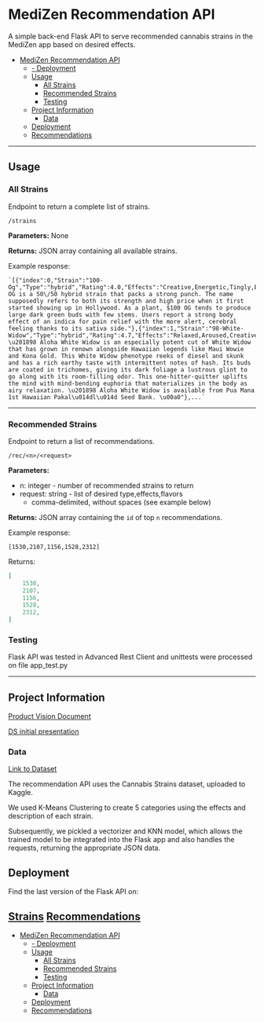 # MediZen Recommendation API

A simple back-end Flask API to serve recommended cannabis strains in the MediZen app
based on desired effects.

- [MediZen Recommendation API](#medizen-recommendation-api)
  - [- Deployment](#deployment)
  - [Usage](#usage)
    - [All Strains](#all-strains)
    - [Recommended Strains](#recommended-strains)
    - [Testing](#testing)
  - [Project Information](#project-information)
    - [Data](#data)
  - [Deployment](#deployment)
  - [Recommendations](#recommendations)
---

## Usage

### All Strains

Endpoint to return a complete list of strains.

    /strains

**Parameters:** None

**Returns:** JSON array containing all available strains.

Example response:

    `[{"index":0,"Strain":"100-Og","Type":"hybrid","Rating":4.0,"Effects":"Creative,Energetic,Tingly,Euphoric,Relaxed","Flavor":"Earthy,Sweet,Citrus","Description":"$100 OG is a 50\/50 hybrid strain that packs a strong punch. The name supposedly refers to both its strength and high price when it first started showing up in Hollywood. As a plant, $100 OG tends to produce large dark green buds with few stems. Users report a strong body effect of an indica for pain relief with the more alert, cerebral feeling thanks to its sativa side."},{"index":1,"Strain":"98-White-Widow","Type":"hybrid","Rating":4.7,"Effects":"Relaxed,Aroused,Creative,Happy,Energetic","Flavor":"Flowery,Violet,Diesel","Description":"The \u201898 Aloha White Widow is an especially potent cut of White Widow that has grown in renown alongside Hawaiian legends like Maui Wowie and Kona Gold. This White Widow phenotype reeks of diesel and skunk and has a rich earthy taste with intermittent notes of hash. Its buds are coated in trichomes, giving its dark foliage a lustrous glint to go along with its room-filling odor. This one-hitter-quitter uplifts the mind with mind-bending euphoria that materializes in the body as airy relaxation. \u201898 Aloha White Widow is available from Pua Mana 1st Hawaiian Pakal\u014dl\u014d Seed Bank. \u00a0"},...`

---

### Recommended Strains

Endpoint to return a list of recommendations.

    /rec/<n>/<request>

**Parameters:**

- n: integer - number of recommended strains to return
- request: string - list of desired type,effects,flavors
  - comma-delimited, without spaces (see example below)

**Returns:** JSON array containing the `id` of top `n` recommendations.

Example response:

   `[1530,2107,1156,1528,2312]`

Returns:

```json
[
    1530,
    2107,
    1156,
    1528,
    2312,
]
```

### Testing

Flask API was tested in Advanced Rest Client and unittests were processed on file app_test.py

---

## Project Information

[Product Vision Document](https://www.notion.so/meds/Product-Vision-3bad180a0bc24c09b27d1b9c4f30c4ba)

[DS initial presentation](https://drive.google.com/file/d/1SWlKu2PWBgG7bUC-hGwdAX8NGLoWuYiA/view?usp=sharing)

### Data

[Link to Dataset](https://www.kaggle.com/kingburrito666/cannabis-strains)

The recommendation API uses the Cannabis Strains dataset, uploaded to Kaggle.

We used K-Means Clustering to create 5 categories using the effects and description of
each strain.

Subsequently, we pickled a vectorizer and KNN model, which allows the trained model to be
integrated into the Flask app and also handles the requests, returning the appropriate JSON data.

## Deployment

Find the last version of the Flask API on:

[Strains](https://medizen-ds.herokuapp.com/strains)
[Recommendations](https://medizen-ds.herokuapp.com/rec/5/indica,energetic,talkative,euphoric,creative,focused,orange,tangy,sweet)
---

- [MediZen Recommendation API](#medizen-recommendation-api)
  - [- Deployment](#deployment)
  - [Usage](#usage)
    - [All Strains](#all-strains)
    - [Recommended Strains](#recommended-strains)
    - [Testing](#testing)
  - [Project Information](#project-information)
    - [Data](#data)
  - [Deployment](#deployment)
  - [Recommendations](#recommendations)